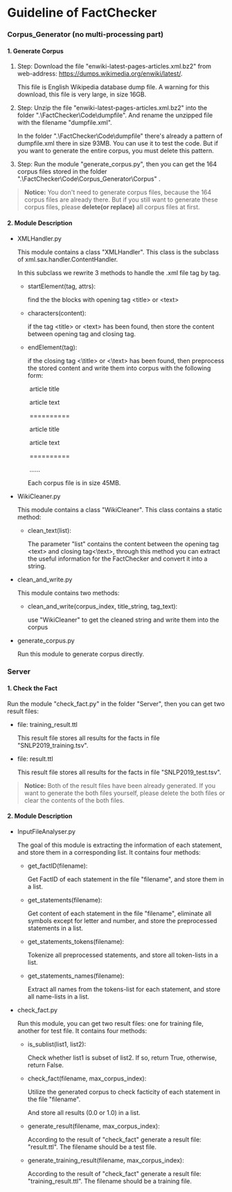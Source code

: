 # Guideline of FactChecker

### Corpus_Generator (no multi-processing part)

####  1. Generate Corpus

1. Step: Download the  file "enwiki-latest-pages-articles.xml.bz2"  from web-address: <https://dumps.wikimedia.org/enwiki/latest/>.

   This file is English Wikipedia database dump file. A warning for this download, this file is very large, in size 16GB.

2. Step: Unzip the file "enwiki-latest-pages-articles.xml.bz2" into the folder ".\FactChecker\Code\dumpfile". And rename the unzipped file with the filename "dumpfile.xml".

   In the folder ".\FactChecker\Code\dumpfile" there's already a pattern of dumpfile.xml there in size 93MB. You can use it to test the code. But if you want to generate the entire corpus, you must delete this pattern.

3. Step: Run the module "generate_corpus.py", then you can get the 164 corpus files stored in the folder ".\FactChecker\Code\Corpus_Generator\Corpus" .

> **Notice:** You don't need to generate corpus files, because the 164 corpus files are already there. But if you still want to generate these corpus files, please **delete(or replace)** all corpus files at first.

#### 2. Module Description

+ XMLHandler.py

  This module contains a class "XMLHandler". This class is the subclass of xml.sax.handler.ContentHandler. 

  In this subclass we rewrite 3 methods to handle the .xml file tag by tag.

  + startElement(tag, attrs): 

    find the the blocks with opening tag \<title> or  \<text>

  + characters(content):

    if the tag \<title> or  \<text> has been found, then store the content between opening tag and closing tag.

  + endElement(tag):

    if the closing tag \<\title> or \<\text> has been found, then preprocess the stored content and write them into corpus with the following form:

    ​				article title
    
    ​				article text
    
    ​				==========
    
    ​				article title
    
    ​				article text
    
    ​				==========
    
    ​				$\dots\dots$
    
    Each corpus file is in size 45MB.

+ WikiCleaner.py

  This module contains a class "WikiCleaner". This class contains a static method: 

  + clean_text(list):

    The parameter "list" contains the content between the opening tag \<text> and closing tag\<\text>, through this method you can extract the useful information for the FactChecker and convert it into a string.

* clean_and_write.py

  This module contains two methods:

  + clean_and_write(corpus_index, title_string, tag_text):

    use "WikiCleaner" to get the cleaned string and write them into the corpus

+ generate_corpus.py

  Run this module to generate corpus directly.

### Server

#### 1. Check the Fact

Run the module "check_fact.py" in the folder "Server", then you can get two result files:

+ file: training_result.ttl

  This result file stores all results for the facts in file "SNLP2019_training.tsv".

+ file: result.ttl

  This result file stores all results for the facts in file "SNLP2019_test.tsv".

> **Notice:** Both of the result files have been already generated. If you want to generate the both files yourself, please delete the both files or clear the contents of the both files.

#### 2. Module Description

+ InputFileAnalyser.py

  The goal of this module is extracting the information of each statement, and store them in a corresponding list. It contains four methods:

  + get_factID(filename):

    Get FactID of each statement in the file "filename", and store them in a list.

  + get_statements(filename):

    Get content of each statement in the file "filename", eliminate all symbols except for letter and number, and store the preprocessed statements in a list.

  + get_statements_tokens(filename):

    Tokenize all preprocessed statements, and store all token-lists in a list.

  + get_statements_names(filename):

    Extract all names from the tokens-list for each statement, and store all name-lists in a list.

+ check_fact.py

  Run this module, you can get two result files: one for training file, another for test file. It contains four methods:

  + is_sublist(list1, list2):

    Check whether list1 is subset of list2. If so, return True, otherwise, return False.

  + check_fact(filename, max_corpus_index):

    Utilize the generated corpus to check facticity of each statement in the file "filename".

    And store all results (0.0 or 1.0) in a list.

  + generate_result(filename, max_corpus_index):

    According to the result of "check_fact" generate a result file: "result.ttl". The filename should be a test file.

  + generate_training_result(filename, max_corpus_index):

    According to the result of "check_fact" generate a result file: "training_result.ttl". The filename should be a training file.

  
